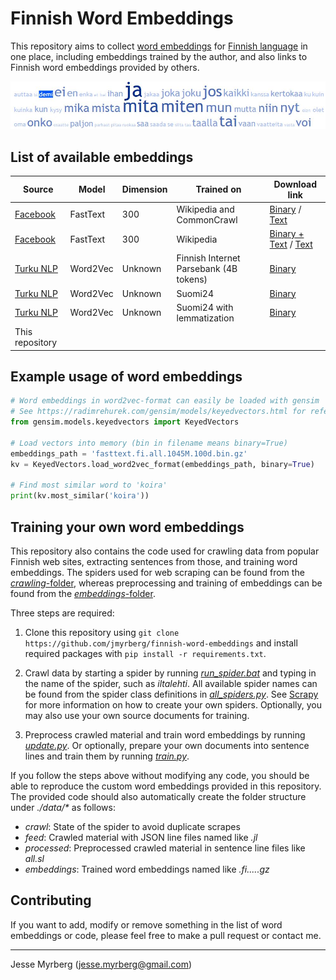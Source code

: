 # Finnish Word Embeddings

This repository aims to collect [word embeddings](https://en.wikipedia.org/wiki/Word_embedding) for [Finnish language](https://en.wikipedia.org/wiki/Finnish_language) in one place, including embeddings trained by the author, and also links to Finnish word embeddings provided by others.

![Finnish words](picture.JPG "Finnish words")



## List of available embeddings
|   Source																|   Model		|   Dimension	|  	Trained on								|	Download link 	|
|---																	|---			|---			|---										|---			  	|
|   [Facebook](https://fasttext.cc/docs/en/crawl-vectors.html)			|   FastText	|	300			| 	Wikipedia and CommonCrawl				|		[Binary](https://dl.fbaipublicfiles.com/fasttext/vectors-crawl/cc.fi.300.bin.gz) / [Text](https://dl.fbaipublicfiles.com/fasttext/vectors-crawl/cc.fi.300.vec.gz) |
|   [Facebook](https://fasttext.cc/docs/en/pretrained-vectors.html)		|   FastText	|	300			| 	Wikipedia								|		[Binary + Text](https://dl.fbaipublicfiles.com/fasttext/vectors-wiki/wiki.fi.zip) / [Text](https://dl.fbaipublicfiles.com/fasttext/vectors-wiki/wiki.fi.vec)	|
|   [Turku NLP](https://turkunlp.org/finnish_nlp.html)					|  	Word2Vec	|	Unknown 	|   Finnish Internet Parsebank (4B tokens)	|	[Binary](http://dl.turkunlp.org/finnish-embeddings/finnish_4B_parsebank_skgram.bin)				|
|   [Turku NLP](https://turkunlp.org/finnish_nlp.html)					|  	Word2Vec	|	Unknown 	|   Suomi24									|	[Binary](http://dl.turkunlp.org/finnish-embeddings/finnish_s24_skgram.bin)				|
|   [Turku NLP](https://turkunlp.org/finnish_nlp.html)					|  	Word2Vec	|	Unknown 	|   Suomi24 with lemmatization				|	[Binary](http://dl.turkunlp.org/finnish-embeddings/finnish_s24_skgram_lemmas.bin)				|
|   This repository														|   			|   			|   										|					|

## Example usage of word embeddings

```python
# Word embeddings in word2vec-format can easily be loaded with gensim
# See https://radimrehurek.com/gensim/models/keyedvectors.html for reference
from gensim.models.keyedvectors import KeyedVectors

# Load vectors into memory (bin in filename means binary=True)
embeddings_path = 'fasttext.fi.all.1045M.100d.bin.gz'
kv = KeyedVectors.load_word2vec_format(embeddings_path, binary=True)

# Find most similar word to 'koira'
print(kv.most_similar('koira'))
```

## Training your own word embeddings

This repository also contains the code used for crawling data from popular Finnish web sites, extracting sentences from those, and training word embeddings. The spiders used for web scraping can be found from the [*crawling*-folder](crawling/), whereas preprocessing and training of embeddings can be found from the [*embeddings*-folder](embeddings/).

Three steps are required:

1. Clone this repository using ```git clone https://github.com/jmyrberg/finnish-word-embeddings``` and install required packages with ```pip install -r requirements.txt```.

2. Crawl data by starting a spider by running [*run_spider.bat*](scripts/run_spider.bat) and typing in the name of the spider, such as *iltalehti*. All available spider names can be found from the spider class definitions in [*all_spiders.py*](crawling/spiders/all_spiders.py). See [Scrapy](https://scrapy.org/) for more information on how to create your own spiders. Optionally, you may also use your own source documents for training.

3. Preprocess crawled material and train word embeddings by running [*update.py*](embeddings/update.py). Or optionally, prepare your own documents into sentence lines and train them by running [*train.py*](embeddings/train.py).

If you follow the steps above without modifying any code, you should be able to reproduce the custom word embeddings provided in this repository. The provided code should also automatically create the folder structure under *./data/\** as follows:

* *crawl*: State of the spider to avoid duplicate scrapes
* *feed*: Crawled material with JSON line files named like *<spiderName>.jl*
* *processed*: Preprocessed crawled material in sentence line files like *all.sl*
* *embeddings*: Trained word embeddings named like *<modelName>.fi.<sentenceLineFilename>.<numberOfTokensTrainedOn>.<embeddingsDimension>.<format>.gz*

## Contributing

If you want to add, modify or remove something in the list of word embeddings or code, please feel free to make a pull request or contact me.

---
Jesse Myrberg (jesse.myrberg@gmail.com)